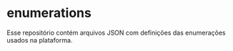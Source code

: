 # enumerations
Esse repositório contém arquivos JSON com definições das enumerações usados na plataforma.
